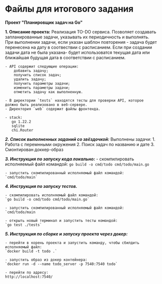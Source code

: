 # Файлы для итогового задания
**Проект "Планировщик задач на Go"**

**1. Описание проекта:** 
Реализация TO-DO сервиса. Позволяет создавать запланированные задачи, указывать их периодичность и выполнять. При выполнении задачи, если указан шаблон повторения - задача будет перенесена на дату в соотвествии с расписанием. Если при создании задачи дата не была указана- будет использоватся текущая дата или ближайшая будущая дата в соответствии с расписанием.

    - API содержит следующие операции:
        добавить задачу;
        получить список задач;
        удалить задачу;
        получить параметры задачи;
        изменить параметры задачи;
        отметить задачу как выполненную.

    - В директории `tests` находятся тесты для проверки API, которое должно быть реализовано в веб-сервере.
    - Директория `web` содержит файлы фронтенда.

    - stack:
       go 1.22.2
       sqlite
       chi.Router

**_2. Список выполненных заданий со звёздочкой:_**
    Выполнены задачи:
    1. Работа с перемнными окружения
    2. Поиск задач по названию и дате
    3. Смонтирован доккер-образ

**_3. Инструкция по запуску кода локально:_**
    - скомпилировать исполняемый файл командой:
    `go build -o cmd/todo cmd/todo/main.go`

    - запустить скомпилированный исполняемый файл командой:
    `cmd/todo/main`

**_4. Инструкция по запуску тестов._**

    - скомпилировать исполняемый файл командой:
    `go build -o cmd/todo cmd/todo/main.go`

    - запустить скомпилированный исполняемый файл командой:
    `cmd/todo/main

    - открыть новый терминал и запустить тесты командой:
    `go test ./tests`

**_5. Инструкция по сборке и запуску проекта через докер:_**

    - перейти в корень проекта и запустить команду, чтобы сбилдить исполняемый файл:
    `docker build -t todo .`

    - запустить образ из докер контейнера:
    `docker run -d --name todo_server -p 7540:7540 todo`
    
    - перейти по адресу:
    http://localhost:7540/